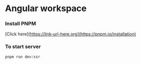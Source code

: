 # Angular workspace

### Install PNPM 
[Click here](https://link-url-here.org](https://pnpm.io/installation)

### To start server
```
pnpm run dev:ssr
```
